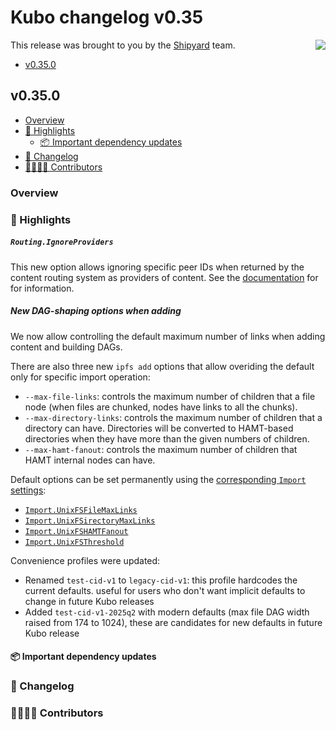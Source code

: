 # Kubo changelog v0.35

<a href="http://ipshipyard.com/"><img align="right" src="https://github.com/user-attachments/assets/39ed3504-bb71-47f6-9bf8-cb9a1698f272" /></a>

This release  was brought to you by the [Shipyard](http://ipshipyard.com/) team.

- [v0.35.0](#v0340)

## v0.35.0

- [Overview](#overview)
- [🔦 Highlights](#-highlights)
  - [📦️ Important dependency updates](#-important-dependency-updates)
- [📝 Changelog](#-changelog)
- [👨‍👩‍👧‍👦 Contributors](#-contributors)

### Overview

### 🔦 Highlights

##### `Routing.IgnoreProviders`

This new option allows ignoring specific peer IDs when returned by the content
routing system as providers of content. See the
[documentation](https://github.com/ipfs/kubo/blob/master/docs/config.md#routingignoreproviders)
for for information.

##### New DAG-shaping options when adding

We now allow controlling the default maximum number of links when adding content and building DAGs.

There are also three new `ipfs add` options that allow overiding the default only for specific import operation:

  - `--max-file-links`: controls the maximum number of children that a file node (when files are chunked, nodes have links to all the chunks).
  - `--max-directory-links`: controls the maximum number of children that a directory can have. Directories will be converted to HAMT-based directories when they have more than the given numbers of children.
  - `--max-hamt-fanout`: controls the maximum number of children that HAMT internal nodes can have.

Default options can be set permanently using the [corresponding `Import` settings](https://github.com/ipfs/kubo/blob/master/docs/config.md#import):
- [`Import.UnixFSFileMaxLinks`](#TODO)
- [`Import.UnixFSirectoryMaxLinks`](#TODO)
- [`Import.UnixFSHAMTFanout`](#TODO)
- [`Import.UnixFSThreshold`](#TODO-move-from-Internal)

Convenience profiles were updated:
- Renamed `test-cid-v1` to `legacy-cid-v1`: this profile hardcodes the current defaults. useful for users who don't want implicit defaults to change in future Kubo releases
- Added `test-cid-v1-2025q2` with modern defaults (max file DAG width raised from 174 to 1024), these are candidates for new defaults in future Kubo release

#### 📦️ Important dependency updates

### 📝 Changelog

### 👨‍👩‍👧‍👦 Contributors
